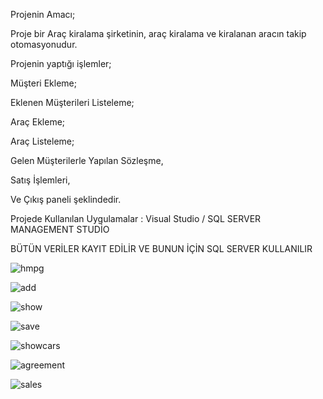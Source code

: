 Projenin Amacı;

   Proje bir Araç kiralama şirketinin, araç kiralama ve kiralanan aracın takip otomasyonudur.

Projenin yaptığı işlemler;

Müşteri Ekleme;

Eklenen Müşterileri Listeleme;

Araç Ekleme;

Araç Listeleme;

Gelen Müşterilerle Yapılan Sözleşme,

Satış İşlemleri,

Ve Çıkış paneli şeklindedir.


Projede Kullanılan Uygulamalar : Visual Studio / SQL SERVER MANAGEMENT STUDİO



BÜTÜN VERİLER KAYIT EDİLİR VE BUNUN İÇİN SQL SERVER KULLANILIR





![hmpg](https://github.com/user-attachments/assets/9df96f9f-e973-4ad0-995a-d99d235a6099)




![add](https://github.com/user-attachments/assets/285ec741-6eb7-4d05-ae17-a16978704325)






![show](https://github.com/user-attachments/assets/adc778be-abd4-40d8-a34e-519753aee64b)






![save](https://github.com/user-attachments/assets/78991d5f-d422-4fd9-8124-d9fbc94553cb)








![showcars](https://github.com/user-attachments/assets/69229f66-3a01-4e4b-b3be-728718eb33db)








![agreement](https://github.com/user-attachments/assets/495ee7bf-90a3-4f01-a66c-5e64ba79c0bd)







![sales](https://github.com/user-attachments/assets/1fec0de2-69dc-43a7-87fd-b98ba646529d)






